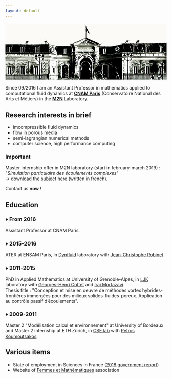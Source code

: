 ```yaml
---
layout: default
---
```


![Cnam](/assets/images/cnam.jpg)

Since 09/2016 I am an Assistant Professor in mathematics applied to computational fluid dynamics at [**CNAM Paris**](http://www.cnam-paris.fr/cnam-paris/1300-formations-et-300-diplomes-de-bac-a-bac-8-818673.kjsp) (Conservatoire National des Arts et Métiers) in the [**M2N**](http://maths.cnam.fr/M2N/) Laboratory.  

## Research interests in brief
* imcompressible fluid dynamics
* flow in porous media
* semi-lagrangian numerical methods
* computer science, high performance computing

### Important

Master internship offer in M2N laboratory (start in february-march 2019) : "_Simulation particulaire des écoulements complexes_"  
→ download the subject [here](assets/images/sujet_stage_M2N_Cnam.pdf) (written in french).  

Contact us **now** !  


## Education

### ♦ From 2016
Assistant Professor at CNAM Paris.

### ♦ 2015-2016
ATER at ENSAM Paris, in [Dynfluid](http://dynfluid.ensam.eu/) laboratory with [Jean-Christophe Robinet](http://jch.robinet.pagesperso-orange.fr/).

### ♦ 2011-2015
PhD in Applied Mathematics at University of Grenoble-Alpes, in [LJK](https://ljk.imag.fr/) laboratory with [Georges-Henri Cottet](https://ljk.imag.fr/membres/Georges-Henri.Cottet/) and [Iraj Mortazavi](https://www.researchgate.net/profile/Iraj_Mortazavi).  
Thesis title : "Conception et mise en oeuvre de méthodes vortex hybrides-frontières immergées pour des milieux solides-fluides-poreux. Application au contrôle passif d’écoulements".

### ♦ 2009-2011
Master 2 "Modélisation calcul et environnement" at University of Bordeaux and Master 2 internship at ETH Zürich, in [CSE lab](http://www.cse-lab.ethz.ch/) with [Petros Koumoutsakos](http://www.cse-lab.ethz.ch/member/petros-koumoutsakos/).


## Various items

* State of employment in Sciences in France ([2018 government report](http://cache.media.enseignementsup-recherche.gouv.fr/file/2018/08/4/Etat_emploi_scientifique_2018_1012084.pdf))  
* Website of [Femmes et Mathématiques](http://www.femmes-et-maths.fr/index.php?page=contenu&cat=1) association
